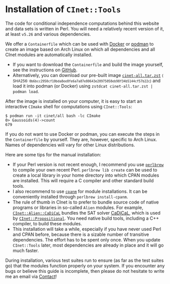 # Installation of `CInet::Tools`

The code for conditional independence computations behind this website and
data sets is written in Perl. You will need a relatively recent version of
it, at least `v5.26` and various dependencies.

We offer a `Containerfile` which can be used with [Docker] or [podman] to
create an image based on Arch Linux on which all dependencies and all CInet
modules are automatically installed.

- If you want to download the `Containerfile` and build the image yourself,
  see the instructions on [GitHub](https://github.com/CInet/container).
- Alternatively, you can download our pre-built image
  [`cinet-all.tar.zst`](/images/cinet-all.tar.zst)
  <small style="line-break: anywhere">(SHA256: <code>0b6bcc2950cf10bda8ee8fe6a7a87e80643e20975058eb98f34b5144cf57b22c</code>)</small>
  and load it into podman (or Docker) using `zstdcat cinet-all.tar.zst | podman load`.

After the image is installed on your computer, it is easy to start an
interactive `CImake` shell for computations using `CInet::Tools`:

``` console
$ podman run -it cinet/all bash -lc CImake
0> Gaussoids(4)->count
679
```

If you do not want to use Docker or podman, you can execute the steps in the
`Containerfile` by yourself. They are, however, specific to Arch Linux. Names
of dependencies will vary for other Linux distributions.

Here are some tips for the manual installation:

- If your Perl version is not recent enough, I recommend you use [`perlbrew`]
  to compile your own recent Perl. `perlbrew lib create` can be used to create
  a local library in your home directory into which CPAN modules are installed.
  This will require a C compiler and other standard build tools.
- I also recommend to use [`cpanm`] for module installations. It can be
  conveniently installed through `perlbrew install-cpanm`.
- The rule of thumb in CInet is to prefer to bundle source code of native
  programs or libraries in so-called `Alien` modules. For example,
  [`CInet::Alien::CaDiCaL`] bundles the SAT solver [CaDiCaL], which is
  used by [`CInet::Propositional`]. You need native build tools, including
  a C++ compiler, to build these modules.
- This installation will take a while, especially if you have never used
  Perl and CPAN before, because there is a sizable number of transitive
  dependencies. The effort has to be spent only once. When you update
  `CInet::Tools` later, most dependencies are already in place and it will
  go much faster.

During installation, various test suites run to ensure (as far as the
test suites go) that the modules function properly on your system.
If you encounter any bugs or believe this guide is incomplete, then
please do not hesitate to write me an email via [Contact](/contact)!

[Docker]: https://www.docker.com
[podman]: https://podman.io
[`perlbrew`]: https://perlbrew.pl
[`cpanm`]: https://metacpan.org/pod/App::cpanminus
[`local::lib`]: https://metacpan.org/pod/local::lib
[`CInet::Alien::CaDiCaL`]: /doc/CInet::Alien::CaDiCaL
[CaDiCaL]: http://fmv.jku.at/cadical/
[`CInet::Propositional`]: /doc/CInet::Propositional
